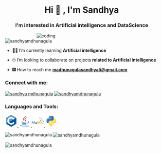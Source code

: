 
<h1 align="center">Hi 👋 , I'm Sandhya</h1>
<h3 align="center">I'm interested in Artificial intelligence and DataScience</h3>
<img align="right" alt="coding" width="400" src="https://repository-images.githubusercontent.com/468905916/90ca25d9-022e-4a73-97df-fcf49082363a">
<p align="left"> <img src="https://komarev.com/ghpvc/?username=sandhyamdhunagula&label=Profile%20views&color=0e75b6&style=flat" alt="sandhyamdhunagula" /> </p>

- 🚶‍♀️ I’m currently learning **Artificial intelligence**

- 🙄 I’m looking to collaborate on projects **related to Artificial intelligence**

- 🎆 How to reach me **madhunagulasandhya5@gmail.com**

<h3 align="left">Connect with me:</h3>
<p align="left">
<a href="https://linkedin.com/in/sandhya mdhunagula" target="blank"><img align="center" src="https://raw.githubusercontent.com/rahuldkjain/github-profile-readme-generator/master/src/images/icons/Social/linked-in-alt.svg" alt="sandhya mdhunagula" height="30" width="40" /></a>
<a href="https://www.hackerrank.com/sandhyamdhunagula" target="blank"><img align="center" src="https://raw.githubusercontent.com/rahuldkjain/github-profile-readme-generator/master/src/images/icons/Social/hackerrank.svg" alt="sandhyamdhunagula" height="30" width="40" /></a>
</p>

<h3 align="left">Languages and Tools:</h3>
<p align="left"> <a href="https://www.cprogramming.com/" target="_blank" rel="noreferrer"> <img src="https://raw.githubusercontent.com/devicons/devicon/master/icons/c/c-original.svg" alt="c" width="40" height="40"/> </a> <a href="https://www.java.com" target="_blank" rel="noreferrer"> <img src="https://raw.githubusercontent.com/devicons/devicon/master/icons/java/java-original.svg" alt="java" width="40" height="40"/> </a> <a href="https://www.mysql.com/" target="_blank" rel="noreferrer"> <img src="https://raw.githubusercontent.com/devicons/devicon/master/icons/mysql/mysql-original-wordmark.svg" alt="mysql" width="40" height="40"/> </a> <a href="https://www.python.org" target="_blank" rel="noreferrer"> <img src="https://raw.githubusercontent.com/devicons/devicon/master/icons/python/python-original.svg" alt="python" width="40" height="40"/> </a> </p>

<p><img align="left" src="https://github-readme-stats.vercel.app/api/top-langs?username=sandhyamadhunagula&show_icons=true&locale=en&layout=compact" alt="sandhyamdhunagula" /></p>

<p>&nbsp;<img align="center" src="https://github-readme-stats.vercel.app/api?username=sandhyamadhunagula&show_icons=true&locale=en" alt="sandhyamdhunagula" /></p>

<p><img align="center" src="https://github-readme-streak-stats.herokuapp.com/?user=sandhyamadhunagula&" alt="sandhyamdhunagula" /></p>
